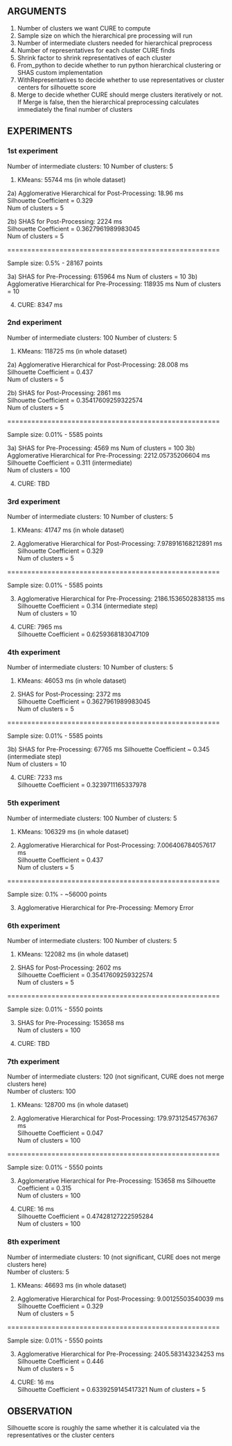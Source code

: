 ## ARGUMENTS  
1) Number of clusters we want CURE to compute
2) Sample size on which the hierarchical pre processing will run
3) Number of intermediate clusters needed for hierarchical preprocess
4) Number of representatives for each cluster CURE finds
5) Shrink factor to shrink representatives of each cluster
6) From_python to decide whether to run python hierarchical clustering or SHAS custom implementation
7) WithRepresentatives to decide whether to use representatives or cluster centers for silhouette score
8) Merge to decide whether CURE should merge clusters iteratively or not. If Merge is false,
 then the hierarchical preprocessing calculates immediately the final number of clusters  
## EXPERIMENTS  
### 1st experiment  
Number of intermediate clusters: 10
Number of clusters: 5

1) KMeans: 55744 ms (in whole dataset)
  
2a) Agglomerative Hierarchical for Post-Processing: 18.96 ms  
    Silhouette Coefficient = 0.329  
    Num of clusters = 5

2b) SHAS for Post-Processing: 2224 ms  
    Silhouette Coefficient = 0.3627961989983045  
    Num of clusters = 5  

=====================================================  
  
Sample size: 0.5% - 28167 points  
    
3a) SHAS for Pre-Processing: 615964 ms
    Num of clusters = 10
3b) Agglomerative Hierarchical for Pre-Processing: 118935 ms
    Num of clusters = 10
    
4) CURE: 8347 ms  

### 2nd experiment  

Number of intermediate clusters: 100
Number of clusters: 5

1) KMeans: 118725 ms (in whole dataset)
  
2a) Agglomerative Hierarchical for Post-Processing: 28.008 ms  
    Silhouette Coefficient = 0.437  
    Num of clusters = 5

2b) SHAS for Post-Processing: 2861 ms  
    Silhouette Coefficient = 0.35417609259322574  
    Num of clusters = 5  

=====================================================  
  
Sample size: 0.01% - 5585 points  
    
3a) SHAS for Pre-Processing: 4569 ms
    Num of clusters = 100
3b) Agglomerative Hierarchical for Pre-Processing: 2212.05735206604 ms  
    Silhouette Coefficient = 0.311 (intermediate)  
    Num of clusters = 100  
    
4) CURE: TBD  

### 3rd experiment  

Number of intermediate clusters: 10
Number of clusters: 5

1) KMeans: 41747 ms (in whole dataset)
  
2) Agglomerative Hierarchical for Post-Processing: 7.978916168212891 ms  
    Silhouette Coefficient = 0.329  
    Num of clusters = 5  

=====================================================  
  
Sample size: 0.01% - 5585 points  
    
3) Agglomerative Hierarchical for Pre-Processing: 2186.1536502838135 ms
    Silhouette Coefficient = 0.314 (intermediate step)  
    Num of clusters = 10
    
4) CURE: 7965 ms  
    Silhouette Coefficient = 0.6259368183047109  
    
### 4th experiment  

Number of intermediate clusters: 10
Number of clusters: 5

1) KMeans: 46053 ms (in whole dataset)
  
2) SHAS for Post-Processing: 2372 ms  
    Silhouette Coefficient = 0.3627961989983045  
    Num of clusters = 5  

=====================================================  
  
Sample size: 0.01% - 5585 points  
    
3b) SHAS for Pre-Processing: 67765 ms
    Silhouette Coefficient ~ 0.345 (intermediate step)  
    Num of clusters = 10
    
4) CURE: 7233 ms  
    Silhouette Coefficient = 0.3239711165337978  
    
### 5th experiment  

Number of intermediate clusters: 100
Number of clusters: 5

1) KMeans: 106329 ms (in whole dataset)
  
2) Agglomerative Hierarchical for Post-Processing: 7.006406784057617 ms  
    Silhouette Coefficient = 0.437  
    Num of clusters = 5  

=====================================================  
  
Sample size: 0.1% - ~56000 points  
    
3) Agglomerative Hierarchical for Pre-Processing: Memory Error  

### 6th experiment  

Number of intermediate clusters: 100
Number of clusters: 5

1) KMeans: 122082 ms (in whole dataset)
  
2) SHAS for Post-Processing: 2602 ms  
    Silhouette Coefficient = 0.35417609259322574  
    Num of clusters = 5  

=====================================================  
  
Sample size: 0.01% - 5550 points  
    
3) SHAS for Pre-Processing: 153658 ms  
    Num of clusters = 100  
    
4) CURE: TBD

### 7th experiment  

Number of intermediate clusters: 120 (not significant, CURE does not merge clusters here)  
Number of clusters: 100

1) KMeans: 128700 ms (in whole dataset)
  
2) Agglomerative Hierarchical for Post-Processing: 179.97312545776367 ms  
    Silhouette Coefficient = 0.047  
    Num of clusters = 100  

=====================================================  
  
Sample size: 0.01% - 5550 points  
    
3) Agglomerative Hierarchical for Pre-Processing: 153658 ms
    Silhouette Coefficient = 0.315  
    Num of clusters = 100  
    
4) CURE: 16 ms  
    Silhouette Coefficient = 0.47428127222595284  
    Num of clusters = 100  
    
### 8th experiment  

Number of intermediate clusters: 10 (not significant, CURE does not merge clusters here)  
Number of clusters: 5

1) KMeans: 46693 ms (in whole dataset)
  
2) Agglomerative Hierarchical for Post-Processing: 9.00125503540039 ms  
    Silhouette Coefficient = 0.329  
    Num of clusters = 5  

=====================================================  
  
Sample size: 0.01% - 5550 points  
    
3) Agglomerative Hierarchical for Pre-Processing: 2405.583143234253 ms
    Silhouette Coefficient = 0.446  
    Num of clusters = 5  
    
4) CURE: 16 ms  
    Silhouette Coefficient = 0.6339259145417321 
    Num of clusters = 5  
    
## OBSERVATION

Silhouette score is roughly the same whether it is calculated via the representatives 
or the cluster centers